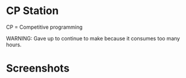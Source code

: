 # CP Station

CP = Competitive programming

WARNING: Gave up to continue to make because it consumes too many hours.


# Screenshots


